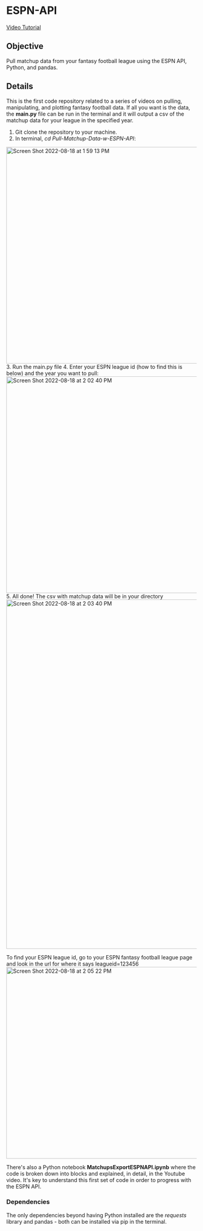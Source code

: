 # ESPN-API

[Video Tutorial](https://youtu.be/PUUkwBYYKHA)

## Objective
Pull matchup data from your fantasy football league using the ESPN API, Python, and pandas.

## Details
This is the first code repository related to a series of videos on pulling, manipulating, and plotting fantasy football data. If all you want is the data, the **main.py** file can be run in the terminal and it will output a csv of the matchup data for your league in the specified year. 

1. Git clone the repository to your machine.
2. In terminal, *cd Pull-Matchup-Data-w-ESPN-API*:
<img width="573" alt="Screen Shot 2022-08-18 at 1 59 13 PM" src="https://user-images.githubusercontent.com/29851231/185473271-6894aa8b-1f9d-4692-a507-b28d5aed4c35.png">
3. Run the main.py file
4. Enter your ESPN league id (how to find this is below) and the year you want to pull:
<img width="573" alt="Screen Shot 2022-08-18 at 2 02 40 PM" src="https://user-images.githubusercontent.com/29851231/185473930-0473d368-a97a-4e76-b0e4-897885eb8973.png">
5. All done! The csv with matchup data will be in your directory
<img width="924" alt="Screen Shot 2022-08-18 at 2 03 40 PM" src="https://user-images.githubusercontent.com/29851231/185474104-9457db2d-0791-4414-9532-122f3a0428a6.png">

To find your ESPN league id, go to your ESPN fantasy football league page and look in the url for where it says leagueid=123456
<img width="507" alt="Screen Shot 2022-08-18 at 2 05 22 PM" src="https://user-images.githubusercontent.com/29851231/185474391-777c13c6-d29a-48c5-a559-15fe680d0bf0.png">

There's also a Python notebook **MatchupsExportESPNAPI.ipynb** where the code is broken down into blocks and explained, in detail, in the Youtube video. It's key to understand this first set of code in order to progress with the ESPN API.

### Dependencies
The only dependencies beyond having Python installed are the *requests* library and pandas - both can be installed via pip in the terminal.
